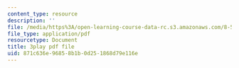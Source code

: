 ```yaml
---
content_type: resource
description: ''
file: /media/https%3A/open-learning-course-data-rc.s3.amazonaws.com/8-591j-systems-biology-fall-2014/871c636e96858b1b0d251868d79e116e_hfq1T9windg.pdf
file_type: application/pdf
resourcetype: Document
title: 3play pdf file
uid: 871c636e-9685-8b1b-0d25-1868d79e116e
---
```

